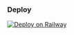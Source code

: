 ### Deploy
[![Deploy on Railway](https://railway.app/button.svg)](https://railway.app/new/template/zleqHn?referralCode=DX-MODS)

